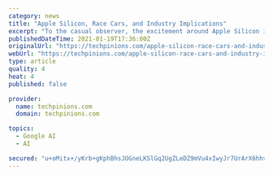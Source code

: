 ```yaml
---
category: news
title: "Apple Silicon, Race Cars, and Industry Implications"
excerpt: "To the casual observer, the excitement around Apple Silicon is concentrated around the specific benefits to Apple and the competitive advantage awarded to Apple thanks to their efforts in custom silicon."
publishedDateTime: 2021-01-19T17:36:00Z
originalUrl: "https://techpinions.com/apple-silicon-race-cars-and-industry-implications/60414"
webUrl: "https://techpinions.com/apple-silicon-race-cars-and-industry-implications/60414"
type: article
quality: 4
heat: 4
published: false

provider:
  name: techpinions.com
  domain: techpinions.com

topics:
  - Google AI
  - AI

secured: "u+oMitx+/yKrb+gKphBhsJOGneLKSlGq2UgZLeDZ9mVu4xIwyJr7UrArX6hhvQvuzGy9fWOCKJQgaTxa+FEn3XfZxcTR1EuHW5uHSjEd9CxxCBCKdTuBoN0lYCS7dnqQLDNthaqKk9JsLn+ihyS+CY8krZVgEYdsnPuFLAyHbJ621ZMoUvE8pO8qN+RVqXUlg/cB8olbu8u1LIZMc1v1HGjz2G/qdycLokERCTGNClqOVjxQPC2+//PPqMcM7upAx9m4WGzLMFkPpqN+XS3fDCuHKqV3x3HQBXs0t7wWutnMD9SXJ28MaEutM1JxRe+E+zb9GDle49wV/ATIen54KwDc+KDQe4X/iuqmIzMPDXA=;4K+EgcuQ9EOZZx4GcIPaUw=="
---
```


